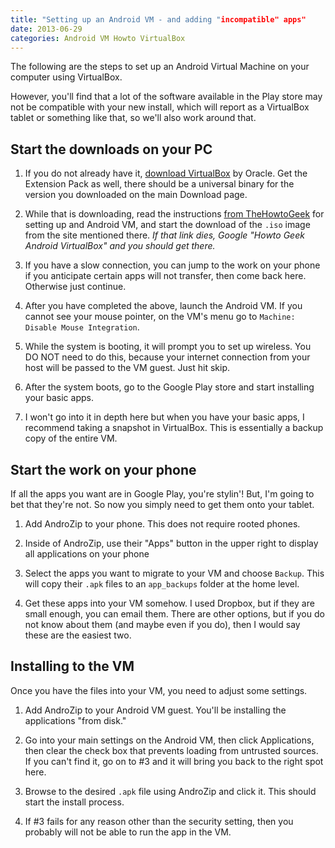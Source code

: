 ```yaml
---
title: "Setting up an Android VM - and adding "incompatible" apps"
date: 2013-06-29
categories: Android VM Howto VirtualBox
---
```


The following are the steps to set up an Android Virtual Machine on your computer using VirtualBox. 

However, you'll find that a lot of the software available in the Play store may not be compatible with your new install, which will report as a VirtualBox tablet or something like that, so we'll also work around that.

## Start the downloads on your PC

1. If you do not already have it, [download VirtualBox](https://www.virtualbox.org/wiki/Downloads) by Oracle. Get the Extension Pack as well, there should be a universal binary for the version you downloaded on the main Download page.

2. While that is downloading, read the instructions [from TheHowtoGeek](http://www.howtogeek.com/164570/how-to-install-android-in-virtualbox/) for setting up and Android VM, and start the download of the `.iso` image from the site mentioned there.
*If that link dies, Google "Howto Geek Android VirtualBox" and you should get there.*

3. If you have a slow connection, you can jump to the work on your phone if you anticipate certain apps will not transfer, then come back here. Otherwise just continue.

4. After you have completed the above, launch the Android VM. If you cannot see your mouse pointer, on the VM's menu go to `Machine: Disable Mouse Integration`.

5. While the system is booting, it will prompt you to set up wireless. You DO NOT need to do this, because your internet connection from your host will be passed to the VM guest. Just hit skip.

6. After the system boots, go to the Google Play store and start installing your basic apps.

7. I won't go into it in depth here but when you have your basic apps, I recommend taking a snapshot in VirtualBox. This is essentially a backup copy of the entire VM.

## Start the work on your phone

If all the apps you want are in Google Play, you're stylin'! But, I'm going to bet that they're not. So now you simply need to get them onto your tablet.

1. Add AndroZip to your phone. This does not require rooted phones.

2. Inside of AndroZip, use their "Apps" button in the upper right to display all applications on your phone

3. Select the apps you want to migrate to your VM and choose `Backup`. This will copy their `.apk` files to an `app_backups` folder at the home level.

4. Get these apps into your VM somehow. I used Dropbox, but if they are small enough, you can email them. There are other options, but if you do not know about them (and maybe even if you do), then I would say these are the easiest two.

## Installing to the VM

Once you have the files into your VM, you need to adjust some settings.

1. Add AndroZip to your Android VM guest. You'll be installing the applications "from disk."

2. Go into your main settings on the Android VM, then click Applications, then clear the check box that prevents loading from untrusted sources. If you can't find it, go on to #3 and it will bring you back to the right spot here.

3. Browse to the desired `.apk` file using AndroZip and click it. This should start the install process.

4. If #3 fails for any reason other than the security setting, then you probably will not be able to run the app in the VM.
